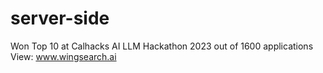 # server-side
Won Top 10 at Calhacks AI LLM Hackathon 2023 out of 1600 applications
View: www.wingsearch.ai

